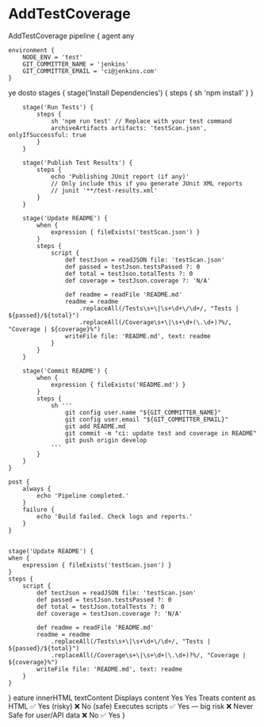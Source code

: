 # AddTestCoverage
AddTestCoverage
pipeline {
    agent any

    environment {
        NODE_ENV = 'test'
        GIT_COMMITTER_NAME = 'jenkins'
        GIT_COMMITTER_EMAIL = 'ci@jenkins.com'
    }
ye dosto 
    stages {
        stage('Install Dependencies') {
            steps {
                sh 'npm install'
            }
        }

        stage('Run Tests') {
            steps {
                sh 'npm run test' // Replace with your test command
                archiveArtifacts artifacts: 'testScan.json', onlyIfSuccessful: true
            }
        }

        stage('Publish Test Results') {
            steps {
                echo 'Publishing JUnit report (if any)'
                // Only include this if you generate JUnit XML reports
                // junit '**/test-results.xml'
            }
        }

        stage('Update README') {
            when {
                expression { fileExists('testScan.json') }
            }
            steps {
                script {
                    def testJson = readJSON file: 'testScan.json'
                    def passed = testJson.testsPassed ?: 0
                    def total = testJson.totalTests ?: 0
                    def coverage = testJson.coverage ?: 'N/A'

                    def readme = readFile 'README.md'
                    readme = readme
                        .replaceAll(/Tests\s+\|\s+\d+\/\d+/, "Tests | ${passed}/${total}")
                        .replaceAll(/Coverage\s+\|\s+\d+(\.\d+)?%/, "Coverage | ${coverage}%")
                    writeFile file: 'README.md', text: readme
                }
            }
        }

        stage('Commit README') {
            when {
                expression { fileExists('README.md') }
            }
            steps {
                sh '''
                    git config user.name "${GIT_COMMITTER_NAME}"
                    git config user.email "${GIT_COMMITTER_EMAIL}"
                    git add README.md
                    git commit -m "ci: update test and coverage in README"
                    git push origin develop
                '''
            }
        }
    }

    post {
        always {
            echo 'Pipeline completed.'
        }
        failure {
            echo 'Build failed. Check logs and reports.'
        }
    }


    stage('Update README') {
    when {
        expression { fileExists('testScan.json') }
    }
    steps {
        script {
            def testJson = readJSON file: 'testScan.json'
            def passed = testJson.testsPassed ?: 0
            def total = testJson.totalTests ?: 0
            def coverage = testJson.coverage ?: 'N/A'

            def readme = readFile 'README.md'
            readme = readme
                .replaceAll(/Tests\s+\|\s+\d+\/\d+/, "Tests | ${passed}/${total}")
                .replaceAll(/Coverage\s+\|\s+\d+(\.\d+)?%/, "Coverage | ${coverage}%")
            writeFile file: 'README.md', text: readme
        }
    }
}
eature	innerHTML	textContent
Displays content	Yes	Yes
Treats content as HTML	✅ Yes (risky)	❌ No (safe)
Executes scripts	✅ Yes — big risk	❌ Never
Safe for user/API data	❌ No	✅ Yes
}
